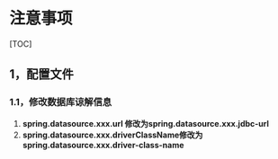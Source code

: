 # 注意事项

[TOC]

## 1，配置文件

### 1.1，修改数据库谅解信息

1. **spring.datasource.xxx.url 修改为spring.datasource.xxx.jdbc-url**
2. **spring.datasource.xxx.driverClassName修改为spring.datasource.xxx.driver-class-name**